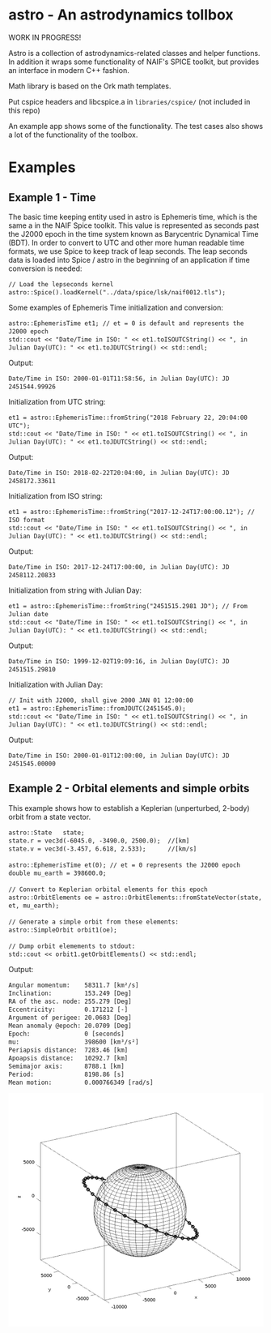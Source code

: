 # astro - An astrodynamics tollbox

WORK IN PROGRESS!

Astro is a collection of astrodynamics-related classes and helper functions. In addition it wraps some functionality of NAIF's SPICE toolkit, but provides an interface in modern C++ fashion.

Math library is based on the Ork math templates.

Put cspice headers and libcspice.a in `libraries/cspice/` (not included in this repo)

An example app shows some of the functionality. The test cases also shows a lot of the functionality of the toolbox.

# Examples

## Example 1 - Time

The basic time keeping entity used in astro is Ephemeris time, which is the same a in the NAIF Spice toolkit. This value is represented as seconds past the J2000 epoch in the time system known as Barycentric Dynamical Time (BDT). In order to convert to UTC and other more human readable time formats, we use Spice to keep track of leap seconds. The leap seconds data is loaded into Spice / astro in the beginning of an application if time conversion is needed:

```
// Load the lepseconds kernel
astro::Spice().loadKernel("../data/spice/lsk/naif0012.tls");
```

Some examples of Ephemeris Time initialization and conversion:

```
astro::EphemerisTime et1; // et = 0 is default and represents the J2000 epoch
std::cout << "Date/Time in ISO: " << et1.toISOUTCString() << ", in Julian Day(UTC): " << et1.toJDUTCString() << std::endl;
```
Output:
```
Date/Time in ISO: 2000-01-01T11:58:56, in Julian Day(UTC): JD 2451544.99926
```

Initialization from UTC string:

```
et1 = astro::EphemerisTime::fromString("2018 February 22, 20:04:00 UTC");
std::cout << "Date/Time in ISO: " << et1.toISOUTCString() << ", in Julian Day(UTC): " << et1.toJDUTCString() << std::endl;
```
Output:
```
Date/Time in ISO: 2018-02-22T20:04:00, in Julian Day(UTC): JD 2458172.33611
```

Initialization from ISO string:


```
et1 = astro::EphemerisTime::fromString("2017-12-24T17:00:00.12"); // ISO format
std::cout << "Date/Time in ISO: " << et1.toISOUTCString() << ", in Julian Day(UTC): " << et1.toJDUTCString() << std::endl;
```
Output:
```
Date/Time in ISO: 2017-12-24T17:00:00, in Julian Day(UTC): JD 2458112.20833
```

Initialization from string with Julian Day:


```
et1 = astro::EphemerisTime::fromString("2451515.2981 JD"); // From Julian date
std::cout << "Date/Time in ISO: " << et1.toISOUTCString() << ", in Julian Day(UTC): " << et1.toJDUTCString() << std::endl;
```
Output:
```
Date/Time in ISO: 1999-12-02T19:09:16, in Julian Day(UTC): JD 2451515.29810
```

Initialization with Julian Day:
```
// Init with J2000, shall give 2000 JAN 01 12:00:00
et1 = astro::EphemerisTime::fromJDUTC(2451545.0);
std::cout << "Date/Time in ISO: " << et1.toISOUTCString() << ", in Julian Day(UTC): " << et1.toJDUTCString() << std::endl;
```
Output:
```
Date/Time in ISO: 2000-01-01T12:00:00, in Julian Day(UTC): JD 2451545.00000
```

## Example 2 - Orbital elements and simple orbits

This example shows how to establish a Keplerian (unperturbed, 2-body) orbit from a state vector.

```
astro::State   state;
state.r = vec3d(-6045.0, -3490.0, 2500.0);  //[km]
state.v = vec3d(-3.457, 6.618, 2.533);      //[km/s]

astro::EphemerisTime et(0); // et = 0 represents the J2000 epoch
double mu_earth = 398600.0;

// Convert to Keplerian orbital elements for this epoch
astro::OrbitElements oe = astro::OrbitElements::fromStateVector(state, et, mu_earth);

// Generate a simple orbit from these elements:
astro::SimpleOrbit orbit1(oe);

// Dump orbit elemements to stdout:
std::cout << orbit1.getOrbitElements() << std::endl;
```
Output:
```
Angular momentum:    58311.7 [km²/s]
Inclination:         153.249 [Deg]
RA of the asc. node: 255.279 [Deg]
Eccentricity:        0.171212 [-]
Argument of perigee: 20.0683 [Deg]
Mean anomaly @epoch: 20.0709 [Deg]
Epoch:               0 [seconds]
mu:                  398600 [km³/s²]
Periapsis distance:  7283.46 [km]
Apoapsis distance:   10292.7 [km]
Semimajor axis:      8788.1 [km]
Period:              8198.86 [s]
Mean motion:         0.000766349 [rad/s]
```




![alt text](https://raw.githubusercontent.com/LarsFlaeten/astro/master/web/example3.png "Orbit from example 3 plotted aronud primary (Earth)")

